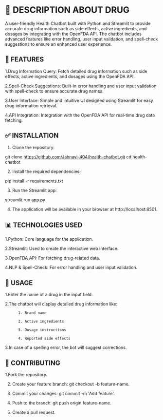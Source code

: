 # 🧪 DESCRIPTION ABOUT DRUG


A user-friendly Health Chatbot built with Python and Streamlit to provide accurate drug information such as side effects, active ingredients, and dosages by integrating with the OpenFDA API. The chatbot includes advanced features like error handling, user input validation, and spell-check suggestions to ensure an enhanced user experience.


## 🚀 FEATURES

1.Drug Information Query: Fetch detailed drug information such as side effects, active ingredients, and dosages using the OpenFDA API.

2.Spell-Check Suggestions: Built-in error handling and user input validation with spell-check to ensure accurate drug names.

3.User Interface: Simple and intuitive UI designed using Streamlit for easy drug information retrieval.

4.API Integration:  Integration with the OpenFDA API for real-time drug data fetching.

## ✅ INSTALLATION

1. Clone the repository:

git clone https://github.com/Jahnavi-404/health-chatbot.git
cd health-chatbot

2. Install the required dependencies:

pip install -r requirements.txt

3. Run the Streamlit app:

streamlit run app.py

4. The application will be available in your browser at http://localhost:8501.

## 📊 TECHNOLOGIES USED

1.Python: Core language for the application.

2.Streamlit: Used to create the interactive web interface.

3.OpenFDA API: For fetching drug-related data.

4.NLP & Spell-Check: For error handling and user input validation.


## 🧠 USAGE

1.Enter the name of a drug in the input field.

2.The chatbot will display detailed drug information like:

          1. Brand name
          
          2. Active ingredients
           
          3. Dosage instructions
           
          4. Reported side effects
           
3.In case of a spelling error, the bot will suggest corrections.

## 📌 CONTRIBUTING

1.Fork the repository.

2. Create your feature branch: git checkout -b feature-name.
 
3. Commit your changes: git commit -m 'Add feature'.
 
4. Push to the branch: git push origin feature-name.

5. Create a pull request.
